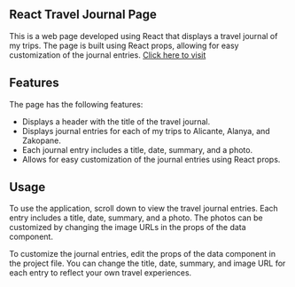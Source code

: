 ## React Travel Journal Page

This is a web page developed using React that displays a travel journal of my trips. The page is built using React props, allowing for easy customization of the journal entries.
<a href =https://damymeister.github.io/travel-journal/>Click here to visit</a>

## Features

The page has the following features:
<ul>
<li>Displays a header with the title of the travel journal.</li>
<li>Displays journal entries for each of my trips to Alicante, Alanya, and Zakopane.</li>
<li>Each journal entry includes a title, date, summary, and a photo.</li>
<li>Allows for easy customization of the journal entries using React props.</li>
</ul>

## Usage

To use the application, scroll down to view the travel journal entries. Each entry includes a title, date, summary, and a photo. The photos can be customized by changing the image URLs in the props of the data component.

To customize the journal entries, edit the props of the data component in the project file. You can change the title, date, summary, and image URL for each entry to reflect your own travel experiences.
